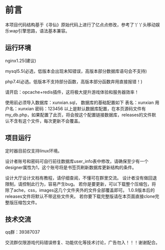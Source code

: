 # 前言
本项目代码结构基于《寻仙》原始代码上进行了亿点点修改，参考了丫丫头移动娱乐wap引擎思路，语法基本兼容。

## 运行环境
nginx1.25(建议)

mysql5.5(必选，低版本会出现未知错误，高版本部分数据库语句会不支持)

php7.4(必选。低版本不支持部分函数，高版本部分函数弃用直接报错！)

请开启：opcache+redis插件，这将极大提升游戏体验和服务器效率！

使用前必须导入数据库：xunxian.sql，
数据库的基础配置如下
表名：xunxian
用户名：xunxian
密码：123456
以上是默认数据库配置，在本页源码文件有my_db.php，如果配置了此页，将会按这个配置链接数据库，releases的文件默认不含有这个文件，每次更新不会覆盖。


## 项目运行
定时器目前仅支持linux环境。

设计者账号和密码可自行前往数据库user_info表中修改，请确保至少有一个designer属性为1，这个账号将是书签页刷新数据库更新结构的条件。

设计大厅设计文档有教程，请仔细查阅，不懂可在群里交流。
设计者没有做回退限制，请控制此行为，容易产生bug。
若你是要更新，可以下载整个压缩包，将除了ache，css，images这几个文件夹外的文件全部覆盖即可。
1.0.9版本后的releases文件将默认不带这些文件夹。
若你要下载完整版请在本页面直接clone完整版压缩包文件。

## 技术交流
qq群：39387037

交流群仅限游戏代码错误修复、功能优化等技术讨论，广告勿入！！！谢谢配合。
